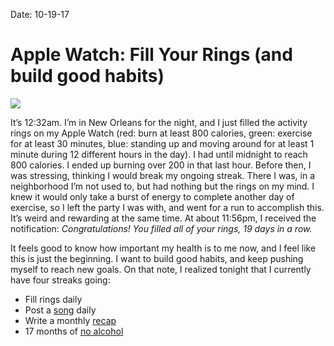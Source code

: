 
Date: 10-19-17

# Apple Watch: Fill Your Rings (and build good habits)

![][image-1]

It’s 12:32am. I’m in New Orleans for the night, and I just filled the activity rings on my Apple Watch (red: burn at least 800 calories, green: exercise for at least 30 minutes, blue: standing up and moving around for at least 1 minute during 12 different hours in the day). I had until midnight to reach 800 calories. I ended up burning over 200 in that last hour. Before then, I was stressing, thinking I would break my ongoing streak. There I was, in a neighborhood I’m not used to, but had nothing but the rings on my mind. I knew it would only take a burst of energy to complete another day of exercise, so I left the party I was with, and went for a run to accomplish this. It’s weird and rewarding at the same time. At about 11:56pm, I received the notification: *Congratulations! You filled all of your rings, 19 days in a row.*

It feels good to know how important my health is to me now, and I feel like this is just the beginning. I want to build good habits, and keep pushing myself to reach new goals. On that note, I realized tonight that I currently have four streaks going:

- Fill rings daily
- Post a [song][1] daily
- Write a monthly [recap][2]
- 17 months of [no alcohol][3]

[1]:	/loop
[2]:	http://nashp.com/tagged/about-2017
[3]:	http://nashp.com/one-year-no-alcohol-complete

[image-1]:	https://dl.dropboxusercontent.com/s/xuxobbtkv2l6dun/IMG_0664.PNG